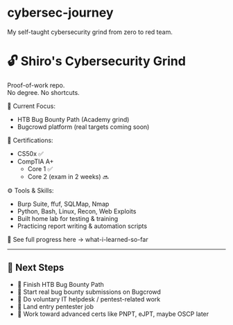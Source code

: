 # cybersec-journey
My self-taught cybersecurity grind from zero to red team.

# 🔓 Shiro's Cybersecurity Grind

Proof-of-work repo.  
No degree. No shortcuts.

🎯 Current Focus:  
- HTB Bug Bounty Path (Academy grind)  
- Bugcrowd platform (real targets coming soon)

📜 Certifications:  
- CS50x ✅  
- CompTIA A+  
   - Core 1 ✅  
   - Core 2 (exam in 2 weeks) 🔜

⚙️ Tools & Skills:
- Burp Suite, ffuf, SQLMap, Nmap  
- Python, Bash, Linux, Recon, Web Exploits  
- Built home lab for testing & training  
- Practicing report writing & automation scripts

🧠 See full progress here → what-i-learned-so-far

---

## 📌 Next Steps
- 🧪 Finish HTB Bug Bounty Path  
- 🎯 Start real bug bounty submissions on Bugcrowd  
- 🧰 Do voluntary IT helpdesk / pentest-related work  
- 💼 Land entry pentester job  
- 🧠 Work toward advanced certs like PNPT, eJPT, maybe OSCP later  
